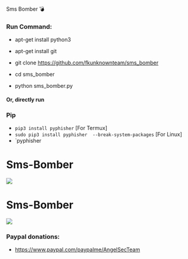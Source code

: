 Sms Bomber 💣

<h3> Run Command: </h3>

* apt-get install python3

* apt-get install git

* git clone https://github.com/fkunknownteam/sms_bomber

* cd sms_bomber

* python sms_bomber.py

#### Or, directly run
### Pip
 - `pip3 install pyphisher` [For Termux]
 - `sudo pip3 install pyphisher  --break-system-packages` [For Linux]
 - `pyphisher
# Sms-Bomber

<img src="https://github.com/fkunknownteam/sms_bomber/blob/main/IMG_20231015_225013.jpg">

# Sms-Bomber

<img src="https://github.com/fkunknownteam/sms_bomber/blob/main/IMG_20231015_225040.jpg">

<h3> Paypal donations: </h3>

* https://www.paypal.com/paypalme/AngelSecTeam
